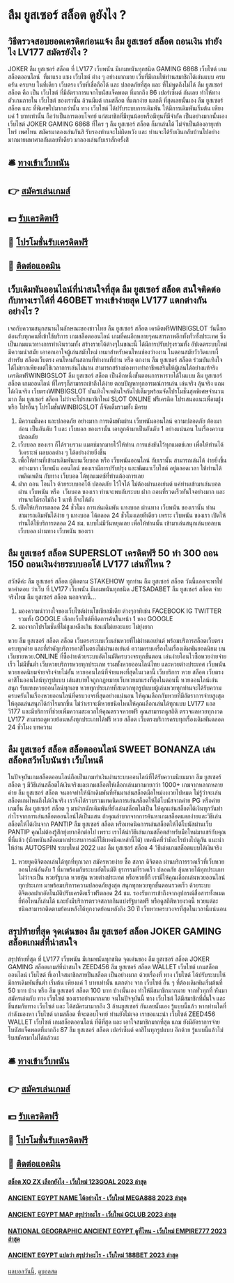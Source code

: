# ลืม ยูสเซอร์ สล็อต ดูยังไง ?
## วิธีตรวจสอบยอดเครดิตก่อนแจ้ง ลืม ยูสเซอร์ สล็อต ถอนเงิน ทำยังไง LV177 สมัครยังไง ?
JOKER ลืม ยูสเซอร์ สล็อต ที่ LV177 เว็บพนัน มีเกมพนันทุกชนิด GAMING 6868 เว็บไซต์ เกมสล็อตออนไลน์  ที่มาแรง แซง เว็บไซต์ ต่าง ๆ อย่างมากมาย เว็บที่มีเกมให้ท่านสมาชิกได้เล่นแบบ ครบครัน ครบจบ ในที่เดียว เว็บตรง เว็บที่เชื่อถือได้ และ ปลอดภัยที่สุด และ ที่ไม่พูดถึงไม่ได้ ลืม ยูสเซอร์ สล็อต คือ เป็น เว็บไซต์ ที่มีอัตราการแจกโบนัสแจ็คพอต ที่มากถึง 86 เปอร์เซ็นต์ กันเลย ทำให้ทาง ตัวเกมภายใน เว็บไซต์ ของเรานั้น ล้วนมีแต่ เกมสล็อต ที่แตกง่าย แตกดี ที่สุดเลยนั้นเอง ลืม ยูสเซอร์ สล็อต และ ที่พิเศษไปมากกว่านั้น ทาง เว็บไซต์ ได้ปรับระบบการเดิมพัน ให้มีการเดิมพันเริ่มต้น เพียงแค่ 1 บาทเท่านั้น ถือว่าเป็นการตอบโจทย์ แก่สมาชิกที่มีทุนน้อยหรือมีทุนที่มีจำกัด เป็นอย่างมากนั้นเอง เว็บไซต์ JOKER GAMING 6868 ที่ใคร ๆ ลืม ยูสเซอร์ สล็อต ก็มาเล่นได้ ไม่จำเป็นต้องอายุเท่าไหร่ เพศไหน สมัครมาลองเล่นกันสิ รับรองท่านจะไม่ผิดหวัง และ ท่านจะได้รับเงินกลับบ้านไปอย่างมากมายมหาศาลกันเลยทีเดียว มาลองเล่นกับเราสักครั้งสิ

## 🛎 [ทางเข้าเว็บพนัน](https://bit.ly/3SdLNi2)
## 👉 [สมัครเล่นเกมส์](https://bit.ly/3SdLNi2)
## 💵 [รับเครดิตฟรี](https://bit.ly/3dyRKHj)
## 👑 [โปรโมชั่นรับเครดิตฟรี](https://bit.ly/3dyRKHj)
## 📱 [ติดต่อแอดมิน](https://bit.ly/3dyRKHj)

## เว็บเดิมพันออนไลน์ที่น่าสนใจที่สุด ลืม ยูสเซอร์ สล็อต สนใจติดต่อกับทางเราได้ที่ 460BET ทางเข้าง่ายสุด LV177 แตกต่างกันอย่างไร ?
เจอกับความสนุกสนานในลักษณะของชาวไทย ลืม ยูสเซอร์ สล็อต เครดิตฟรีWINBIGSLOT วันนี้ขอต้อนรับทุกคนที่เข้าใช้บริการ เกมสล็อตออนไลน์ เกมที่คนอีกหลายๆคนสารภาพอีกทั้งทั่วทั้งประเทศ ซึ่งเป็นเกมแนวทางการทำเงินรวมทั้ง สร้างรายได้ต่างๆในขณะนี้ ได้มีการปรับปรุงรวมทั้ง อัปเดตระบบใหม่มีความนำสมัย เอาอกเอาใจผู้เล่นสมัยใหม่ เหมาสำหรับคนไหนช่องว่างงาน ในตอนสมัยวัววิดแบบงี้ สำหรับ สล็อตเว็บตรง คนไหนกันสถานที่ทำงานที่บ้าน หรือ ตกงาน ลืม ยูสเซอร์ สล็อต ร่วมบันเทิงใจได้ไม่ยากเพียงแต่ใช้เวลาการเล่นไม่นาน สามารถสร้างช่องทางทำอาชีพเสริมให้ผู้เล่นได้อย่างแท้จริง เครดิตฟรีWINBIGSLOT ลืม ยูสเซอร์ สล็อต เป็นอีกหนึ่งขั้นตอนการหารายได้ในแบบ ลืม ยูสเซอร์ สล็อต เกมออนไลน์ ที่ใครๆก็สามารถเข้าถึงได้ง่าย ตอบปัญหาทุกอารมณ์การเล่น เล่นจริง ลุ้นจริง แถมได้เงินจริง เว็บตรงWINBIGSLOT บันเทิงใจเพลินใจกันไปเต็มๆพร้อมจัดโปรโมชั่นสุดพิเศษจำนวนมาก ลืม ยูสเซอร์ สล็อต ไม่ว่าจะโปรสมาชิกใหม่ SLOT ONLINE ฟรีเครดิต โปรเสนอแนะเพื่อนฝูงหรือ โปรอื่นๆ โปรโมชั่นWINBIGSLOT ก็จัดเต็มรวมทั้ง มีครบ
1. มีความมั่นคง และปลอดภัย อย่างมาก การเดิมพันผ่าน เว็บพนันออนไลน์ ความปลอดภัย ต้องมาก่อน เป็นอันดับ 1 และ เว็บบอล ของเรานั้น เอาลูกค้ามาเป็นอันดับ 1 อย่างแน่นอน ในเรื่องความปลอดภัย
2. เว็บบอล ของเรา ก็ได้รวบรวม แมตช์มากมายไว้ให้ท่าน การแข่งขันไว้ทุกแมตช์เลย เพื่อให้ท่านได้วิเคราะห์ ผลบอลต่าง ๆ ได้อย่างง่ายยิ่งขึ้น
3. เพื่อให้ท่านที่เข้ามาเดิมพันบนเว็บบอล หรือ เว็บพนันออนไลน์ กับเรานั้น สามารถเล่นได้ ง่ายยิ่งขึ้นอย่างมาก เว็บพนัน ออนไลน์ ของเรามีการปรับปรุง และพัฒนาเว็บไซต์ อยู่ตลอดเวลา ให้ท่านได้เพลิดเพลิน กับทาง เว็บบอล ได้ทุกแมตซ์ที่ท่านต้องการเลย
4. ฝาก ถอน โอนไว ด้วยระบบออโต้ ปลอดภัย ไว้ใจได้ ไม่ต้องผ่านเอเย่นต์ แค่ท่านเข้ามาเล่นบอลผ่าน เว็บพนัน หรือ  เว็บบอล ของเรา ท่านจะพบกับระบบ ฝาก ถอนที่รวดเร็วทันใจอย่างมาก และท่านจะได้รอไม่ถึง 1 นาที ก็จะได้ตัง
5. เปิดให้บริการตลอด 24 ชั่วโมง การเล่นเดิมพัน แทงบอล ผ่านทาง เว็บพนัน ของเรานั้น ท่านสามารถเดิมพันได้ง่าย ๆ แทงบอล ได้ตลอด 24 ชั่วโมงเลยทีเดียว เพราะ เว็บพนัน ของเรา เปิดให้ ท่านได้ใช้บริการตลอด 24 ชม. แบบไม่มีวันหยุดเลย เพื่อให้ท่านนั้น เข้ามาเล่นสนุกเล่นบอลบน เว็บบอล ผ่านทาง เว็บพนัน ของเรา

## ลืม ยูสเซอร์ สล็อต SUPERSLOT เครดิตฟรี 50 ทำ 300 ถอน 150 ถอนเงินง่ายระบบออโต้ LV177 เล่นที่ไหน ?
สวัสดีค่ะ ลืม ยูสเซอร์ สล็อต ผู้ติดตาม STAKEHOW ทุกท่าน ลืม ยูสเซอร์ สล็อต วันนี้แอดจะพาไปหาคำตอบ ว่าเว็บ ที่ LV177 เว็บพนัน มีเกมพนันทุกชนิด JETSADABET ลืม ยูสเซอร์ สล็อต จ่ายจริงไหม ลืม ยูสเซอร์ สล็อต นอกจากนี้...
1. มองความน่าวางใจของเว็บไซต์ผ่านโชเชียลมีเดีย ต่างๆอาทิเช่น FACEBOOK IG TWITTER รวมทั้ง GOOGLE เลือกเว็บไซต์ที่ติดการค้นในหน้า 1 ของ GOOGLE
2. มองจากโปรโมชั่นที่ไม่สูงเหลือเกิน ข้อแม้ไม่เยอะแยะ ไม่ยุ่งยาก

หวย ลืม ยูสเซอร์ สล็อต สล็อต เว็บตรงระบบเว็บเล่นหวยที่ไม่ผ่านเอเย่นต์ พร้อมบริการสล็อตเว็บตรงครบทุกค่าย และที่สำคัญบริการคาสิโนตรงไม่ผ่านเอเย่นต์ ความครบเครื่องในเรื่องเดิมพันยอดนิยม บนเว็บขายหวย.ONLINE ที่ซื้อง่ายด้วยระบบอัตโนมัติครบวงจรทุกขั้นตอน เล่นง่ายโอนไวซื้อหวยง่ายจ่ายเร็ว ไม่มีขั้นต่ำ เว็บหวยบริการหวยทุกประเภท รวมทั้งหวยออนไลน์ไทย และหวยต่างประเทศ เว็บพนันหวยยอดนิยมจ่ายจริงจ่ายไม่อั้น หวยออนไลน์ที่จ่ายแพงที่สุดในเวลานี้ เว็บบริการ หวย สล็อต เว็บตรง คาสิโนออนไลน์ทุกรูปแบบ เล่นสบายใจถูกกฎหมายเว็บหวยมาแรงที่สุดในตอนนี้ หวยออนไลน์เล่นสนุก รับแทงหวยออนไลน์ทุกเลข หวยทุกประเภทที่สะดวกทุกรูปแบบผู้เล่นหวยทุกท่านจะได้รับความครบครันในเรื่องหวยออนไลน์ที่ครบวงจรที่สุดอย่างแน่นอน ให้คุณเลือกกับหวยที่มีอัตราการจ่ายสูงสุด ให้คุณเล่นสนุกได้กำไรมากขึ้น ไม่ว่าเราจะมีหวยชนิดไหนให้คุณเลือกเล่นได้ทุกแบบ LV177 แอลวี177 และมีบริการที่ช่วยเพิ่มความสะดวกให้คุณตรวจหวยฟรี คุณสามารถดูสถิติ ตรวจผลหวยทุกงวด LV177 สามารถดูหวยย้อนหลังทุกประเภทได้ฟรี หวย สล็อต เว็บตรงบริการครบทุกเรื่องเดิมพันตลอด 24 ชั่วโมง
บทความ

## ลืม ยูสเซอร์ สล็อต สล็อตออนไลน์ SWEET BONANZA เล่น สล็อตสวีทโบนันซ่า เว็บไหนดี
ในปัจจุบันเกมสล็อตออนไลน์ถือเป็นเกมทำเงินผ่านระบบออนไลน์ที่ได้รับความนิยมมาก ลืม ยูสเซอร์ สล็อต ๆ มีวิธีเล่นสล็อตได้เงินจริงและเกมสล็อตให้เลือกเล่นมากมายกว่า 1000+ เกมจากหลากหลายค่าย ลืม ยูสเซอร์ สล็อต จนอาจทำให้นักเดิมพันที่หันมาเล่นสล็อตมือใหม่งงงวยไปหมด ไม่รู้ว่าจะเล่นสล็อตเกมไหนถึงได้เงินจริง เราจึงได้รวบรวมเทคนิคการเล่นสล็อตให้ได้โบนัสจากค่าย PG หรือค่ายเกมอื่น ลืม ยูสเซอร์ สล็อต ๆ มาฝากนักเดิมพันที่ยังเล่นสล็อตไม่เป็น ให้คุณเล่นสล็อตได้เงินทุกวันทำกำไรจากการเล่นสล็อตออนไลน์ได้เป็นแสน
ถ้าคุณลำบากจากการค้นหาเกมสล็อตแตกง่ายและวิธีเล่นสล็อตให้ได้เงินจาก PANTIP ลืม ยูสเซอร์ สล็อต หรือเทคนิคการเล่นสล็อตให้ได้โบนัสผ่านเว็บ PANTIP คุณไม่ต้องรู้สึกยุ่งยากอีกต่อไป เพราะ เราได้นำวิธีเล่นเกมสล็อตสำหรับมือใหม่มาแชร์กับคุณที่นี่แล้ว (นักพนันสล็อตมากประสบการณ์ก็ใช้เทคนิคเหล่านี้ได้) เทคนิคที่ว่ามีอะไรบ้างไปดูกัน
แนะนำให้อ่าน AUTOSPIN ระบบใหม่ 2022 และ ลืม ยูสเซอร์ สล็อต 4 วิธีเล่นเกมสล็อตแบบได้เงินจริง
1. หวยยุคดิจิตอลเล่นได้ทุกที่ทุกเวลา สมัครหวยง่าย ซื้อ สลาก ดิจิตอล ผ่านบริการรวดเร็วที่เว็บหวยออนไลน์อันดับ 1 ที่มาพร้อมกับระบบอัตโนมัติ ธุรกรรมที่รวดเร็ว ปลอดภัย ลุ้นหวยได้ทุกประเภท ไม่ว่าจะเป็น หวยรัฐบาล หวยหุ้น หวยต่างประเทศ หรือหวยยี่กี เรามีให้คุณเลือกเล่นหวยออนไลน์ทุกประเภท มาพร้อมบริการความปลอดภัยสูงสุด สนุกทุกหวยทุกขั้นตอนรวดเร็ว ด้วยระบบ ดิจิตอลฝากอัตโนมัติปรับเครดิตเร็วฟรีตลอด 24 ชม. รองรับการเข้าถึงจากอุปกรณ์สื่อสารทั้งหมด ยี่ห้อไหนก็เล่นได้ และยังมีบริการตรวจสลากกินแบ่งรัฐบาลฟรี หรือดูสถิติหวยงวดนี้ หวยแต่ละชนิดสามารถติดตามย้อนหลังได้ทุกงวดย้อนหลังถึง 30 ปี เว็บหวยครบวงจรที่สุดในเวลานี้แน่นอน

## สรุปท้ายที่สุด จุดเด่นของ ลืม ยูสเซอร์ สล็อต JOKER GAMING สล็อตเกมส์ที่น่าสนใจ
สรุปท้ายที่สุด ที่ LV177 เว็บพนัน มีเกมพนันทุกชนิด จุดเด่นของ ลืม ยูสเซอร์ สล็อต JOKER GAMING สล็อตเกมส์ที่น่าสนใจ ZEED456 ลืม ยูสเซอร์ สล็อต WALLET เว็บไซต์ เกมสล็อตออนไลน์ เว็บไซต์ ที่เอาใจสมาชิกสายปั่นสล็อต เป็นอย่างมาก ด้วยเรื่องที่ ทาง เว็บไซต์ ได้ปรับระบบให้มีการเดิมพันขั้นต่ำ เริ่มต้น เพียงแค่ 1 บาทเท่านั้น แตกต่าง จาก เว็บไซต์ อื่น ๆ ที่ต้องเดิมพันเริ่มต้นที่ 50 บาท บ้าง หรือ ลืม ยูสเซอร์ สล็อต 100 บาท บ้างนั้นเอง ทำให้มีสมาชิกมากมาย จากทั่วทุกที่ หันมาสมัครเล่นกับ ทาง เว็บไซต์ ของเราอย่างมากมาย จนในปัจจุบันนี้ ทาง เว็บไซต์ ได้มีสมาชิกที่มั่นใจ และ ชื่นชมกับทาง เว็บไซต์ และ ได้สมัครมามากถึง 3 ล้านยูสเซอร์ กันเลยนั้นเอง รู้แบบนี้แล้ว หากท่านใดที่กำลังมองหา เว็บไซต์ เกมสล็อต ที่จะตอบโจทย์ ท่านยังไม่เจอ เราขอแนะนำ เว็บไซต์ ZEED456 WALLET เว็บไซต์ เกมสล็อตออนไลน์ ที่ดีที่สุด และ เอาใจสมาชิกมากที่สุด แถม ยังมีอัตราการจ่ายโบนัสแจ็คพอตที่มากถึง 87 ลืม ยูสเซอร์ สล็อต เปอร์เซ็นต์ คาสิโนทุกรูปแบบ อีกด้วย รู้แบบนี้แล้วไม่รีบสมัครมาไม่ได้แล้วนะ

## 🛎 [ทางเข้าเว็บพนัน](https://bit.ly/3SdLNi2)
## 👉 [สมัครเล่นเกมส์](https://bit.ly/3SdLNi2)
## 💵 [รับเครดิตฟรี](https://bit.ly/3dyRKHj)
## 👑 [โปรโมชั่นรับเครดิตฟรี](https://bit.ly/3dyRKHj)
## 📱 [ติดต่อแอดมิน](https://bit.ly/3dyRKHj)

#### [สล็อต XO ZX เลือกยังไง - เว็บใหม่ 123GOAL 2023 ล่าสุด](https://atom.io/themes/สล็อต%20xo%20zx%20เลือกยังไง%20-%20เว็บใหม่%20123goal%202023%20ล่าสุด)
#### [ANCIENT EGYPT NAME ได้อย่างไร - เว็บใหม่ MEGA888 2023 ล่าสุด](https://atom.io/themes/ancient%20egypt%20name%20ได้อย่างไร%20-%20เว็บใหม่%20mega888%202023%20ล่าสุด)
#### [ANCIENT EGYPT MAP สรุปว่าอะไร - เว็บใหม่ GCLUB 2023 ล่าสุด](https://atom.io/themes/ancient%20egypt%20map%20สรุปว่าอะไร%20-%20เว็บใหม่%20gclub%202023%20ล่าสุด)
#### [NATIONAL GEOGRAPHIC ANCIENT EGYPT ดูที่ไหน - เว็บใหม่ EMPIRE777 2023 ล่าสุด](https://atom.io/themes/national%20geographic%20ancient%20egypt%20ดูที่ไหน%20-%20เว็บใหม่%20empire777%202023%20ล่าสุด)
#### [ANCIENT EGYPT แปลว่า สรุปว่าอะไร - เว็บใหม่ 188BET 2023 ล่าสุด](https://atom.io/themes/ancient%20egypt%20แปลว่า%20สรุปว่าอะไร%20-%20เว็บใหม่%20188bet%202023%20ล่าสุด)

[ผลบอลวันนี้](https://siamsport.tv "ผลบอลวันนี้"), [ดูบอลสด](https://siamsport.tv/ดูบอลสด "ดูบอลสด")